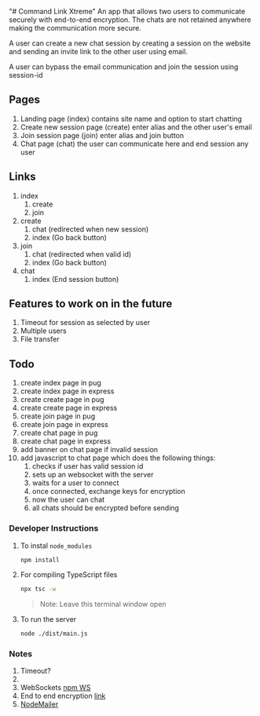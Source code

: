 "# Command Link Xtreme"
An app that allows two users to communicate securely with end-to-end encryption. The chats are not retained anywhere making the communication more secure.

A user can create a new chat session by creating a session on the website and sending an invite link to the other user using email.

A user can bypass the email communication and join the session using session-id

## Pages
1) Landing page (index)
    contains site name and option to start chatting
1) Create new session page (create)
    enter alias and the other user's email
1) Join session page (join)
    enter alias and join button
1) Chat page (chat)
    the user can communicate here and end session any user

## Links
1) index
    1) create
    1) join
1) create
    1) chat (redirected when new session)
    1) index (Go back button)
1) join
    1) chat (redirected when valid id)
    1) index (Go back button)
1) chat
    1) index (End session button)

## Features to work on in the future
1) Timeout for session as selected by user
1) Multiple users
1) File transfer


## Todo
1) create index page in pug
1) create index page in express
1) create create page in pug
1) create create page in express
1) create join page in pug
1) create join page in express
1) create chat page in pug
1) create chat page in express
1) add banner on chat page if invalid session
1) add javascript to chat page which does the following things:
    1) checks if user has valid session id
    1) sets up an websocket with the server
    1) waits for a user to connect
    1) once connected, exchange keys for encryption
    1) now the user can chat
    1) all chats should be encrypted before sending


### Developer Instructions

1) To instal `node_modules`
    ```BASH
    npm install
    ```
1) For compiling TypeScript files
    ```BASH
    npx tsc -w
    ```
    > Note: Leave this terminal window open
1) To run the server
    ```BASH
    node ./dist/main.js
    ```
### Notes
1) Timeout?
1) 
1) WebSockets [npm WS](https://www.npmjs.com/package/ws)
1) End to end encryption [link](https://www.codementor.io/@behnamanjomruz/creating-end-to-end-encryption-using-private-and-public-key-in-javascript-22ac0ohx4h)
1) [NodeMailer](https://www.w3schools.com/nodejs/nodejs_email.asp)
